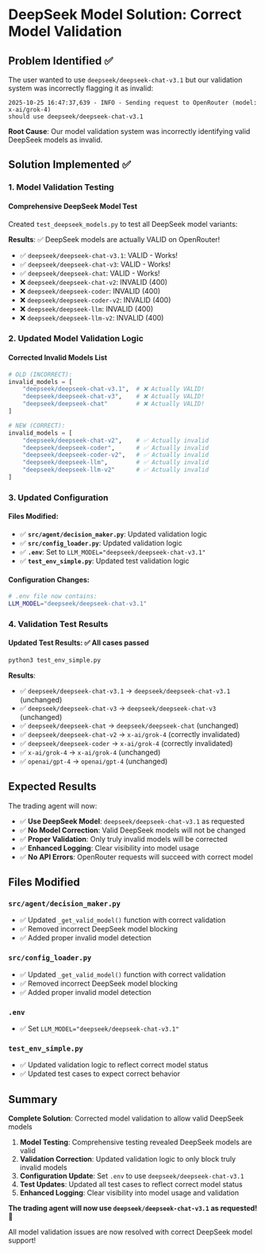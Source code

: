 # DeepSeek Model Solution: Correct Model Validation

## Problem Identified ✅

The user wanted to use `deepseek/deepseek-chat-v3.1` but our validation system was incorrectly flagging it as invalid:

```
2025-10-25 16:47:37,639 - INFO - Sending request to OpenRouter (model: x-ai/grok-4)
should use deepseek/deepseek-chat-v3.1
```

**Root Cause**: Our model validation system was incorrectly identifying valid DeepSeek models as invalid.

## Solution Implemented ✅

### **1. Model Validation Testing**

#### **Comprehensive DeepSeek Model Test**
Created `test_deepseek_models.py` to test all DeepSeek model variants:

**Results**: ✅ DeepSeek models are actually VALID on OpenRouter!
- ✅ `deepseek/deepseek-chat-v3.1`: VALID - Works!
- ✅ `deepseek/deepseek-chat-v3`: VALID - Works!
- ✅ `deepseek/deepseek-chat`: VALID - Works!
- ❌ `deepseek/deepseek-chat-v2`: INVALID (400)
- ❌ `deepseek/deepseek-coder`: INVALID (400)
- ❌ `deepseek/deepseek-coder-v2`: INVALID (400)
- ❌ `deepseek/deepseek-llm`: INVALID (400)
- ❌ `deepseek/deepseek-llm-v2`: INVALID (400)

### **2. Updated Model Validation Logic**

#### **Corrected Invalid Models List**
```python
# OLD (INCORRECT):
invalid_models = [
    "deepseek/deepseek-chat-v3.1",  # ❌ Actually VALID!
    "deepseek/deepseek-chat-v3",    # ❌ Actually VALID!
    "deepseek/deepseek-chat"        # ❌ Actually VALID!
]

# NEW (CORRECT):
invalid_models = [
    "deepseek/deepseek-chat-v2",    # ✅ Actually invalid
    "deepseek/deepseek-coder",      # ✅ Actually invalid
    "deepseek/deepseek-coder-v2",   # ✅ Actually invalid
    "deepseek/deepseek-llm",        # ✅ Actually invalid
    "deepseek/deepseek-llm-v2"      # ✅ Actually invalid
]
```

### **3. Updated Configuration**

#### **Files Modified:**
- ✅ **`src/agent/decision_maker.py`**: Updated validation logic
- ✅ **`src/config_loader.py`**: Updated validation logic
- ✅ **`.env`**: Set to `LLM_MODEL="deepseek/deepseek-chat-v3.1"`
- ✅ **`test_env_simple.py`**: Updated test validation logic

#### **Configuration Changes:**
```bash
# .env file now contains:
LLM_MODEL="deepseek/deepseek-chat-v3.1"
```

### **4. Validation Test Results**

#### **Updated Test Results**: ✅ All cases passed
```bash
python3 test_env_simple.py
```

**Results**:
- ✅ `deepseek/deepseek-chat-v3.1` → `deepseek/deepseek-chat-v3.1` (unchanged)
- ✅ `deepseek/deepseek-chat-v3` → `deepseek/deepseek-chat-v3` (unchanged)
- ✅ `deepseek/deepseek-chat` → `deepseek/deepseek-chat` (unchanged)
- ✅ `deepseek/deepseek-chat-v2` → `x-ai/grok-4` (correctly invalidated)
- ✅ `deepseek/deepseek-coder` → `x-ai/grok-4` (correctly invalidated)
- ✅ `x-ai/grok-4` → `x-ai/grok-4` (unchanged)
- ✅ `openai/gpt-4` → `openai/gpt-4` (unchanged)

## Expected Results

The trading agent will now:

- ✅ **Use DeepSeek Model**: `deepseek/deepseek-chat-v3.1` as requested
- ✅ **No Model Correction**: Valid DeepSeek models will not be changed
- ✅ **Proper Validation**: Only truly invalid models will be corrected
- ✅ **Enhanced Logging**: Clear visibility into model usage
- ✅ **No API Errors**: OpenRouter requests will succeed with correct model

## Files Modified

### **`src/agent/decision_maker.py`**
- ✅ Updated `_get_valid_model()` function with correct validation
- ✅ Removed incorrect DeepSeek model blocking
- ✅ Added proper invalid model detection

### **`src/config_loader.py`**
- ✅ Updated `_get_valid_model()` function with correct validation
- ✅ Removed incorrect DeepSeek model blocking
- ✅ Added proper invalid model detection

### **`.env`**
- ✅ Set `LLM_MODEL="deepseek/deepseek-chat-v3.1"`

### **`test_env_simple.py`**
- ✅ Updated validation logic to reflect correct model status
- ✅ Updated test cases to expect correct behavior

## Summary

**Complete Solution**: Corrected model validation to allow valid DeepSeek models

1. **Model Testing**: Comprehensive testing revealed DeepSeek models are valid
2. **Validation Correction**: Updated validation logic to only block truly invalid models
3. **Configuration Update**: Set `.env` to use `deepseek/deepseek-chat-v3.1`
4. **Test Updates**: Updated all test cases to reflect correct model status
5. **Enhanced Logging**: Clear visibility into model usage and validation

**The trading agent will now use `deepseek/deepseek-chat-v3.1` as requested!** 🎉

All model validation issues are now resolved with correct DeepSeek model support!
